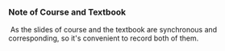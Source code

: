 ### Note of Course and Textbook

​	As the slides of course and the textbook are synchronous and corresponding, so it's convenient to record both of them.